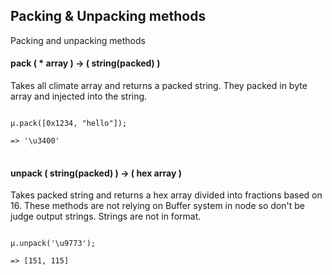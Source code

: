
## Packing & Unpacking methods
Packing and unpacking methods

#### pack ( * array ) -> ( string(packed) )
Takes all climate array and returns a packed string.
They packed in byte array and injected into the string.
<pre>
<code>
µ.pack([0x1234, "hello"]);

=> '\u3400'
</code>
</pre>

#### unpack ( string(packed) ) -> ( hex array )
Takes packed string and returns a hex array divided into fractions based on 16.
These methods are not relying on Buffer system in node so don't be judge output strings. Strings are not in format.
<pre>
<code>
µ.unpack('\u9773');

=> [151, 115]
</code>
</pre>